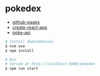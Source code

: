 # pokedex

- [github-pages](https://ocampco.github.io/pokedex/)
- [create-react-app](https://github.com/facebook/create-react-app)
- [poke-api](https://pokeapi.co/)

```bash
# Install dependencies
$ nvm use
$ npm install

# Run
# Served at http://localhost:3000/pokedex
$ npm run start
```

